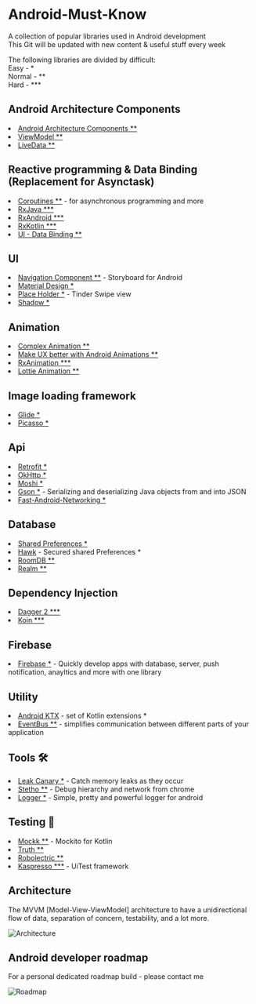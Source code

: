 # Android-Must-Know
A collection of popular libraries used in Android development <br>
This Git will be updated with new content & useful stuff every week

The following libraries are divided by difficult:  <br> Easy - *    <br>
Normal  - **    <br>
Hard -  ***  


## Android Architecture Components 
<li><a href="https://developer.android.com/topic/libraries/architecture">Android Architecture Components **</a></li>
<li><a href="https://developer.android.com/topic/libraries/architecture/viewmodel">ViewModel **</a></li>
<li><a href="https://developer.android.com/topic/libraries/architecture/livedata">LiveData **</a></li>

## Reactive programming & Data Binding (Replacement for Asynctask)
<li><a href="https://kotlinlang.org/docs/reference/coroutines-overview.html">Coroutines **</a> - for asynchronous programming and more</li>
<li><a href="https://github.com/ReactiveX/RxJava">RxJava ***</a></li>
<li><a href="https://github.com/ReactiveX/RxAndroid">RxAndroid ***</a></li>
<li><a href="https://github.com/ReactiveX/RxKotlin">RxKotlin ***</a></li>
<li><a href="https://developer.android.com/topic/libraries/data-binding">UI - Data Binding **</a></li>

## UI
<li><a href="https://developer.android.com/guide/navigation/navigation-getting-started">Navigation Component **</a> - Storyboard for Android</li>
<li><a href="https://material.io/develop/android/docs/getting-started/">Material Design *</a></li>
<li><a href="https://github.com/janishar/PlaceHolderView">Place Holder *</a> - Tinder Swipe view </li>
<li><a href="https://github.com/loopeer/shadow">Shadow *</a></li>

## Animation
<li><a href="https://proandroiddev.com/complex-ui-animation-on-android-8f7a46f4aec4">Complex Animation **</a></li>
<li><a href="https://proandroiddev.com/make-ux-better-with-android-animations-207992d6f98a">Make UX better with Android Animations **</a></li>
<li><a href="https://github.com/lopspower/RxAnimation">RxAnimation ***</a></li>
<li><a href="https://github.com/airbnb/lottie-android">Lottie Animation **</a></li>

## Image loading framework
<li><a href="https://github.com/bumptech/glide">Glide *</a></li>
<li><a href="https://github.com/square/picasso">Picasso *</a></li>

## Api
<li><a href="https://square.github.io/retrofit/">Retrofit *</a></li>
<li><a href="https://github.com/square/okhttp">OkHttp *</a></li>
<li><a href="https://github.com/square/moshi">Moshi *</a></li>
<li><a href="https://github.com/google/gson">Gson *</a> - Serializing and deserializing Java objects from and into JSON</li>
<li><a href="https://github.com/amitshekhariitbhu/Fast-Android-Networking">Fast-Android-Networking *</a></li>

## Database
<li><a href="https://developer.android.com/training/data-storage/shared-preferences">Shared Preferences *</a></li>
<li><a href="https://github.com/orhanobut/hawk">Hawk</a> - Secured shared Preferences *</li>
<li><a href="https://developer.android.com/topic/libraries/architecture/room">RoomDB **</a></li>
<li><a href="https://github.com/realm/realm-java">Realm **</a></li>

## Dependency Injection 
<li><a href="https://github.com/google/dagger">Dagger 2 ***</a></li>
<li><a href="https://github.com/InsertKoinIO/koin">Koin ***</a></li>


## Firebase
<li><a href="https://developer.android.com/guide/navigation/navigation-getting-started">Firebase *</a> - Quickly develop apps with database, server, push notification, anayltics and more with one library</li>


## Utility
<li><a href="https://developer.android.com/kotlin/ktx?gclid=Cj0KCQiA6IHwBRCJARIsALNjViX0l77hL2zOVnGwRtFCsf3nzKRHvLzU4u_wr96ET6c0mw0R5sxcIoUaAohEEALw_wcB">Android KTX</a> - set of Kotlin extensions *</li>
<li><a href="http://greenrobot.github.io/EventBus/">EventBus **</a> - simplifies communication between different parts of your application</li>

## Tools 🛠
<li><a href="https://github.com/square/leakcanary">Leak Canary *</a> - Catch memory leaks as they occur</li>
<li><a href="https://github.com/facebook/stetho">Stetho **</a> - Debug hierarchy and network from chrome</li>
<li><a href="https://github.com/orhanobut/logger">Logger *</a> - Simple, pretty and powerful logger for android

## Testing 🧪
<li><a href="https://github.com/mockk/mockk">Mockk **</a> - Mockito for Kotlin</li>
<li><a href="https://github.com/google/truth">Truth **</a></li>
<li><a href="https://github.com/robolectric/robolectric">Robolectric **</a></li>
<li><a href="https://github.com/KasperskyLab/Kaspresso">Kaspresso ***</a> - UiTest framework</li>


## Architecture
The MVVM [Model-View-ViewModel] architecture to have a unidirectional flow of data, separation of concern, testability, and a lot more.

![Architecture](https://developer.android.com/topic/libraries/architecture/images/final-architecture.png)

## Android developer roadmap
For a personal dedicated roadmap build - please contact me

![Roadmap](https://github.com/EladLevyDev/Android-Must-Know/blob/master/roadmap.png)





